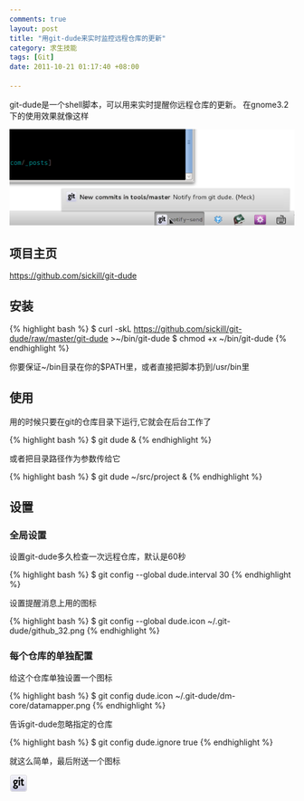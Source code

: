 ```yaml
---
comments: true
layout: post
title: "用git-dude来实时监控远程仓库的更新"
category: 求生技能
tags: [Git]
date: 2011-10-21 01:17:40 +08:00

---
```


git-dude是一个shell脚本，可以用来实时提醒你远程仓库的更新。
在gnome3.2下的使用效果就像这样

![git-dude on Gnome 3.2](/assets/images/git-dude-on-gnome-3.2.png)

## 项目主页

https://github.com/sickill/git-dude

## 安装

{% highlight bash %}
$ curl -skL https://github.com/sickill/git-dude/raw/master/git-dude >~/bin/git-dude
$ chmod +x ~/bin/git-dude
{% endhighlight %}

你要保证~/bin目录在你的$PATH里，或者直接把脚本扔到/usr/bin里

## 使用
用的时候只要在git的仓库目录下运行,它就会在后台工作了

{% highlight bash %}
$ git dude &
{% endhighlight %}

或者把目录路径作为参数传给它

{% highlight bash %}
$ git dude ~/src/project &
{% endhighlight %}


## 设置

### 全局设置
设置git-dude多久检查一次远程仓库，默认是60秒

{% highlight bash %}
$ git config --global dude.interval 30
{% endhighlight %}

设置提醒消息上用的图标

{% highlight bash %}
$ git config --global dude.icon ~/.git-dude/github_32.png
{% endhighlight %}

### 每个仓库的单独配置
给这个仓库单独设置一个图标

{% highlight bash %}
$ git config dude.icon ~/.git-dude/dm-core/datamapper.png
{% endhighlight %}

告诉git-dude忽略指定的仓库

{% highlight bash %}
$ git config dude.ignore true
{% endhighlight %}


就这么简单，最后附送一个图标

![Git icon](/assets/images/github_32.png)
